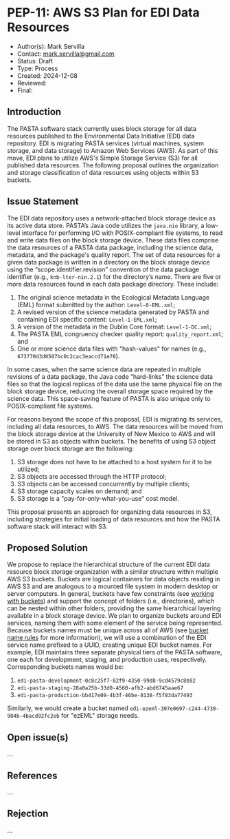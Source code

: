 # PEP-11: AWS S3 Plan for EDI Data Resources

- Author(s): Mark Servilla
- Contact: mark.servilla@gmail.com
- Status: Draft
- Type: Process
- Created: 2024-12-08
- Reviewed:
- Final:


## Introduction

The PASTA software stack currently uses block storage for all data resources published to the Environmental Data Initiative (EDI) data repository. EDI is migrating PASTA services (virtual machines, system storage, and data storage) to Amazon Web Services (AWS). As part of this move, EDI plans to utilize AWS's Simple Storage Service (S3) for all published data resources. The following proposal outlines the organization and storage classification of data resources using objects within S3 buckets.

## Issue Statement

The EDI data repository uses a network-attached block storage device as its active data store. PASTA’s Java code utilizes the `java.nio` library, a low-level interface for performing I/O with POSIX-compliant file systems, to read and write data files on the block storage device. These data files comprise the data resources of a PASTA data package, including the science data, metadata, and the package's quality report. The set of data resources for a given data package is written in a directory on the block storage device using the “scope.identifier.revision” convention of the data package identifier (e.g., `knb-lter-nin.2.1`) for the directory’s name. There are five or more data resources found in each data package directory. These include:

1. The original science metadata in the Ecological Metadata Language (EML) format submitted by the author: `Level-0-EML.xml`;
2. A revised version of the science metadata generated by PASTA and containing EDI specific content: `Level-1-EML.xml`;
3. A version of the metadata in the Dublin Core format: `Level-1-DC.xml`;
4. The PASTA EML congruency checker quality report: `quality_report.xml`; and 
5. One or more science data files with "hash-values" for names (e.g., `673770d3d0507bc0c2cac3eaccd71e70`).

In some cases, when the same science data are repeated in multiple revisions of a data package, the Java code “hard-links” the science data files so that the logical replicas of the data use the same physical file on the block storage device, reducing the overall storage space required by the science data. This space-saving feature of PASTA is also unique only to POSIX-compliant file systems.

For reasons beyond the scope of this proposal, EDI is migrating its services, including all data resources, to AWS. The data resources will be moved from the block storage device at the University of New Mexico to AWS and will be stored in S3 as objects within buckets. The benefits of using S3 object storage over block storage are the following:

1. S3 storage does not have to be attached to a host system for it to be utilized;
2. S3 objects are accessed through the HTTP protocol;
3. S3 objects can be accessed concurrently by multiple clients;
4. S3 storage capacity scales on demand; and 
5. S3 storage is a "pay-for-only-what-you-use" cost model.

This proposal presents an approach for organizing data resources in S3, including strategies for initial loading of data resources and how the PASTA software stack will interact with S3.

## Proposed Solution

We propose to replace the hierarchical structure of the current EDI data resource block storage organization with a similar structure within multiple AWS S3 buckets. Buckets are logical containers for data objects residing in AWS S3 and are analogous to a mounted file system in modern desktop or server computers. In general, buckets have few constraints (see [working with buckets](https://docs.aws.amazon.com/AmazonS3/latest/userguide/creating-buckets-s3.html)) and support the concept of folders (i.e., directories), which can be nested within other folders, providing the same hierarchical layering available in a block storage device. We plan to organize buckets around EDI services, naming them with some element of the service being represented. Because buckets names must be unique across all of AWS (see [bucket name rules](https://docs.aws.amazon.com/AmazonS3/latest/userguide/bucketnamingrules.html) for more information), we will use a combination of the EDI service name prefixed to a UUID, creating unique EDI bucket names. For example, EDI maintains three separate physical tiers of the PASTA software, one each for development, staging, and production uses, respectively. Corresponding buckets names would be:

1. `edi-pasta-development-0c8c25f7-82f9-4350-99d8-9cd4579c8b92`
2. `edi-pasta-staging-28a0a25b-33d0-4560-afb2-abd6745aae67`
3. `edi-pasta-production-bb417e09-4b3f-46be-8138-f5f83da77493`

Similarly, we would create a bucket named `edi-ezeml-307e0697-c244-4730-904b-4bacd92fc2eb` for "ezEML" storage needs.

## Open issue(s)

...

## References

...

## Rejection

...
